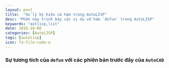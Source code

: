 ```yaml
---
layout: post
title:  "Xử lý ký hiệu và hàm trong AutoLISP"
desc: "Phần này trình bày các ví dụ về hàm `defun` trong AutoLISP"
keywords: "autlisp,list"
date: 2016-10-08
categories: [AutoLISP]
tags: [autolisp]
icon: fa-file-code-o
---
```


### Sự tương tích của `defun` với các phiên bản trước đây của `AutoCAD`